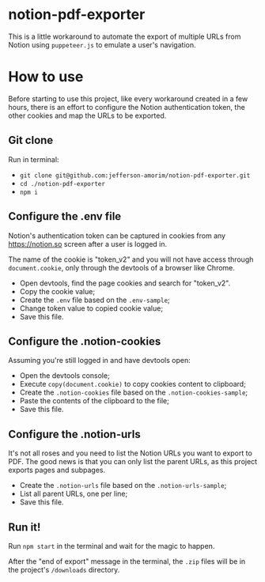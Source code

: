 # notion-pdf-exporter

This is a little workaround to automate the export of multiple URLs from Notion using `puppeteer.js` to emulate a user's navigation.

# How to use

Before starting to use this project, like every workaround created in a few hours, there is an effort to configure the Notion authentication token, the other cookies and map the URLs to be exported.

## Git clone
Run in terminal:
- `git clone git@github.com:jefferson-amorim/notion-pdf-exporter.git`
- `cd ./notion-pdf-exporter`
- `npm i`

## Configure the .env file

Notion's authentication token can be captured in cookies from any https://notion.so screen after a user is logged in.

The name of the cookie is "token_v2" and you will not have access through `document.cookie`, only through the devtools of a browser like Chrome.

- Open devtools, find the page cookies and search for "token_v2".
- Copy the cookie value;
- Create the `.env` file based on the `.env-sample`;
- Change token value to copied cookie value;
- Save this file.

## Configure the .notion-cookies

Assuming you're still logged in and have devtools open:
- Open the devtools console;
- Execute `copy(document.cookie)` to copy cookies content to clipboard;
- Create the `.notion-cookies` file based on the `.notion-cookies-sample`;
- Paste the contents of the clipboard to the file;
- Save this file.

## Configure the .notion-urls

It's not all roses and you need to list the Notion URLs you want to export to PDF. The good news is that you can only list the parent URLs, as this project exports pages and subpages.

- Create the `.notion-urls` file based on the `.notion-urls-sample`;
- List all parent URLs, one per line;
- Save this file.


## Run it!

Run `npm start` in the terminal and wait for the magic to happen.

After the "end of export" message in the terminal, the `.zip` files will be in the project's `/downloads` directory.
